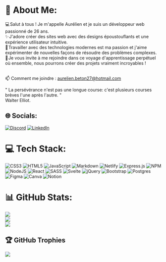 # 💫 About Me:
💻 Salut à tous ! Je m'appelle Aurélien et je suis un développeur web passionné de 26 ans. <br>✨ J'adore créer des sites web avec des designs époustouflants et une expérience utilisateur intuitive. <br>🤖 Travailler avec des technologies modernes est ma passion et j'aime expérimenter de nouvelles façons de résoudre des problèmes complexes. <br>🚀 Je vous invite à me rejoindre dans ce voyage d'apprentissage perpétuel où ensemble, nous pourrons créer des projets vraiment incroyables !<br><br>

📫 Comment me joindre : aurelien.beton27@hotmail.com

" La persévérance n'est pas une longue course: c'est plusieurs courses brèves l'une après l'autre. "<br> Walter Elliot.<br>


## 🌐 Socials:
[![Discord](https://img.shields.io/badge/Discord-%237289DA.svg?logo=discord&logoColor=white)](https://discord.gg/#2852)
[![LinkedIn](https://img.shields.io/badge/LinkedIn-%230077B5.svg?logo=linkedin&logoColor=white)](https://linkedin.com/in/aurelien-beton-67b16b1a3/) 

# 💻 Tech Stack:
![CSS3](https://img.shields.io/badge/css3-%231572B6.svg?style=flat&logo=css3&logoColor=white) ![HTML5](https://img.shields.io/badge/html5-%23E34F26.svg?style=flat&logo=html5&logoColor=white) ![JavaScript](https://img.shields.io/badge/javascript-%23323330.svg?style=flat&logo=javascript&logoColor=%23F7DF1E) ![Markdown](https://img.shields.io/badge/markdown-%23000000.svg?style=flat&logo=markdown&logoColor=white) ![Netlify](https://img.shields.io/badge/netlify-%23000000.svg?style=flat&logo=netlify&logoColor=#00C7B7) ![Express.js](https://img.shields.io/badge/express.js-%23404d59.svg?style=flat&logo=express&logoColor=%2361DAFB) ![NPM](https://img.shields.io/badge/NPM-%23000000.svg?style=flat&logo=npm&logoColor=white) ![NodeJS](https://img.shields.io/badge/node.js-6DA55F?style=flat&logo=node.js&logoColor=white) ![React](https://img.shields.io/badge/react-%2320232a.svg?style=flat&logo=react&logoColor=%2361DAFB) ![SASS](https://img.shields.io/badge/SASS-hotpink.svg?style=flat&logo=SASS&logoColor=white) ![Svelte](https://img.shields.io/badge/svelte-%23f1413d.svg?style=flat&logo=svelte&logoColor=white) ![jQuery](https://img.shields.io/badge/jquery-%230769AD.svg?style=flat&logo=jquery&logoColor=white) ![Bootstrap](https://img.shields.io/badge/bootstrap-%23563D7C.svg?style=flat&logo=bootstrap&logoColor=white) ![Postgres](https://img.shields.io/badge/postgres-%23316192.svg?style=flat&logo=postgresql&logoColor=white) 	![Figma](https://img.shields.io/badge/figma-%23F24E1E.svg?style=flat&logo=figma&logoColor=white) ![Canva](https://img.shields.io/badge/Canva-%2300C4CC.svg?style=flat&logo=Canva&logoColor=white) ![Notion](https://img.shields.io/badge/Notion-%23000000.svg?style=flat&logo=notion&logoColor=white)
# 📊 GitHub Stats:
![](https://github-readme-stats.vercel.app/api?username=Aurelienbeton76&theme=tokyonight&hide_border=false&include_all_commits=true&count_private=true)<br/>
![](https://github-readme-streak-stats.herokuapp.com/?user=Aurelienbeton76&theme=tokyonight&hide_border=false)<br/>
![](https://github-readme-stats.vercel.app/api/top-langs/?username=Aurelienbeton76&theme=tokyonight&hide_border=false&include_all_commits=true&count_private=true&layout=compact)

## 🏆 GitHub Trophies
![](https://github-profile-trophy.vercel.app/?username=Aurelienbeton76&theme=tokyonight&no-frame=false&no-bg=true&margin-w=4)
